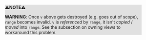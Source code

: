 <div style="margin:2em; background-color: #e0e0e0;">

<strong>⚠️NOTE️️️⚠️</strong>

**WARNING**: Once `v` above gets destroyed (e.g. goes out of scope), `range` becomes invalid. `v` is _referenced_ by `range`, it isn't _copied_ / _moved_ into `range`. See the subsection on owning views to workaround this problem.
</div>

